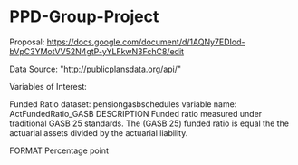 # PPD-Group-Project
Proposal: https://docs.google.com/document/d/1AQNy7EDIod-bVpC3YMotVV52N4gtP-yYLFkwN3FchC8/edit

Data Source: "http://publicplansdata.org/api/"


Variables of Interest:

 
Funded Ratio
dataset: pensiongasbschedules
variable name: ActFundedRatio_GASB
DESCRIPTION
Funded ratio measured under traditional GASB 25 standards. The (GASB 25) funded ratio is equal the the actuarial assets divided by the actuarial liability.	

FORMAT
Percentage point